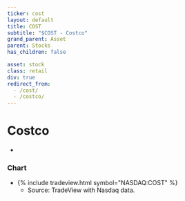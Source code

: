 ```yaml
---
ticker: cost
layout: default
title: COST
subtitle: "$COST - Costco"
grand_parent: Asset
parent: Stocks
has_children: false

asset: stock
class: retail
div: true
redirect_from:
  - /cost/
  - /costco/
---
```

# Costco
- 

### Chart
- {% include tradeview.html symbol="NASDAQ:COST" %}
	- Source: TradeView with Nasdaq data.